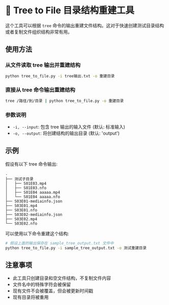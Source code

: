 # 🌲 Tree to File 目录结构重建工具

这个工具可以根据 `tree` 命令的输出重建文件结构。这对于快速创建测试目录结构或者复制文件组织结构非常有用。

## 使用方法

### 从文件读取 tree 输出并重建结构

```bash
python tree_to_file.py -i tree输出.txt -o 重建目录
```

### 直接从 tree 命令输出重建结构

```bash
tree /路径/到/目录 | python tree_to_file.py -o 重建目录
```

### 参数说明

- `-i, --input`: 包含 tree 输出的输入文件 (默认: 标准输入)
- `-o, --output`: 将创建结构的输出目录 (默认: 'output')

## 示例

假设有以下 tree 命令输出:

```
.
├── 测试子目录
│   ├── S01E03.mp4
│   ├── S01E03.nfo
│   ├── S01E04 aaaaa.mp4
│   └── S01E04 aaaaa.nfo
├── S03E01-mediainfo.json
├── S03E01.mp4
├── S03E01.nfo
├── S03E02-mediainfo.json
├── S03E02.mp4
└── S03E02.nfo
```

可以使用以下命令重建这个结构:

```bash
# 假设上面的输出保存在 sample_tree_output.txt 文件中
python tree_to_file.py -i sample_tree_output.txt -o 测试重建目录
```

## 注意事项

- 此工具只创建目录和空文件结构，不复制文件内容
- 文件名中的特殊字符会被保留
- 现有文件不会被覆盖，但会被更新时间戳
- 现有目录将被重用